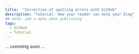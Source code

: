 ```yaml
---
title:  "Correction of spelling errors with GitHub"
description: "Tutorial: How your reader can help your blog"
## date: add a date when publishing
tags:
  - GitHub
  - Tutorial
---
```



... comming soon ...
